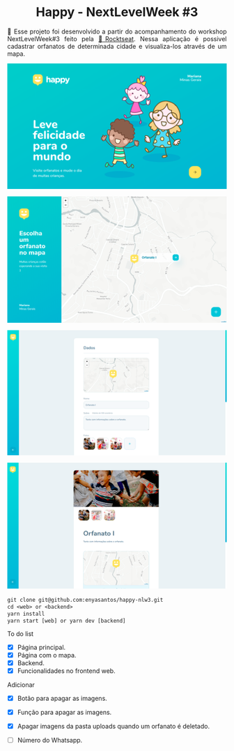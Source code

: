 <h1 align="center"> Happy - NextLevelWeek #3 </h1>
<p align="justify">🚀 Esse projeto foi desenvolvido a partir do acompanhamento do workshop NextLevelWeek#3 feito pela <a href="https://rocketseat.com.br/">🔗Rocktseat</a>. Nessa aplicação é possivel cadastrar orfanatos de determinada cidade e visualiza-los através de um mapa.</p>

<p align="center">
  <img alt="Pagina home"  src="screenshot/home.png" />
</p>

<p align="center">
  <img alt="Pagina home"  src="screenshot/orphanages_map.png" />
</p>

<p align="center">
  <img alt="Pagina home"  src="screenshot/create_orphanage.png" />
</p>

<p align="center">
  <img alt="Pagina home"  src="screenshot/orphanage.png" />
</p>


```
git clone git@github.com:enyasantos/happy-nlw3.git
cd <web> or <backend>
yarn install
yarn start [web] or yarn dev [backend]
```

To do list
- [x] Página principal.
- [x] Página com o mapa.
- [x] Backend.
- [x] Funcionalidades no frontend web.

Adicionar
- [x] Botão para apagar as imagens.
- [x] Função para apagar as imagens.
- [x] Apagar imagens da pasta uploads quando um orfanato é deletado.
- [ ] Número do Whatsapp.

